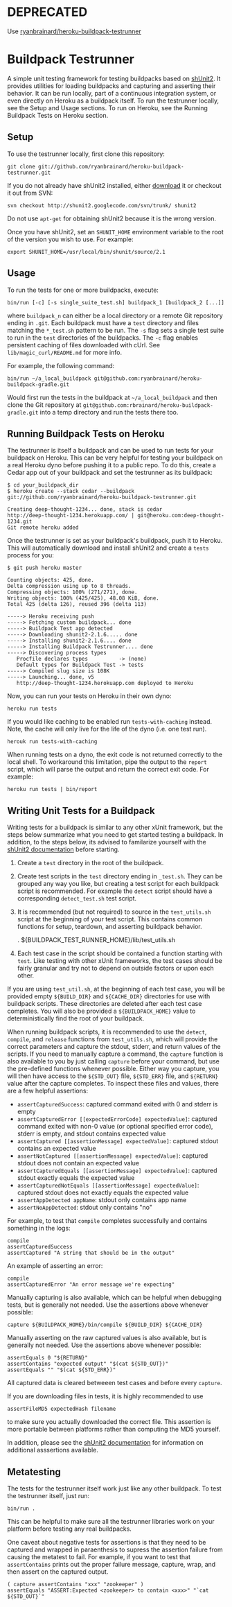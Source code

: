 DEPRECATED
==========
Use [ryanbrainard/heroku-buildpack-testrunner](https://github.com/ryanbrainard/heroku-buildpack-testrunner)

Buildpack Testrunner
=====================
A simple unit testing framework for testing buildpacks based on [shUnit2](http://code.google.com/p/shunit2/).
It provides utilities for loading buildpacks and capturing and asserting their behavior. 
It can be run locally, part of a continuous integration system, or even directly on Heroku as a buildpack itself.
To run the testrunner locally, see the Setup and Usage sections. 
To run on Heroku, see the Running Buildpack Tests on Heroku section.

Setup
-----
To use the testrunner locally, first clone this repository:

    git clone git://github.com/ryanbrainard/heroku-buildpack-testrunner.git

If you do not already have shUnit2 installed, either [download](http://code.google.com/p/shunit2/downloads/list)
it or checkout it out from SVN:

    svn checkout http://shunit2.googlecode.com/svn/trunk/ shunit2

Do not use `apt-get` for obtaining shUnit2 because it is the wrong version.

Once you have shUnit2, set an `SHUNIT_HOME` environment variable to the root of the version you wish to use. For example:

    export SHUNIT_HOME=/usr/local/bin/shunit/source/2.1

Usage
-----
To run the tests for one or more buildpacks, execute:

    bin/run [-c] [-s single_suite_test.sh] buildpack_1 [buildpack_2 [...]]

where `buildpack_n` can either be a local directory or a remote Git repository ending in `.git`.
Each buildpack must have a `test` directory and files matching the `*_test.sh` pattern to be run.
The `-s` flag sets a single test suite to run in the `test` directories of the buildpacks.
The `-c` flag enables persistent caching of files downloaded with cUrl. See `lib/magic_curl/README.md` for more info.

For example, the following command:

    bin/run ~/a_local_buildpack git@github.com:ryanbrainard/heroku-buildpack-gradle.git

Would first run the tests in the buildpack at `~/a_local_buildpack` and then clone the
Git repository at `git@github.com:rbrainard/heroku-buildpack-gradle.git` into a temp
directory and run the tests there too.

Running Buildpack Tests on Heroku
---------------------------------
The testrunner is itself a buildpack and can be used to run tests for your buildpack on Heroku.
This can be very helpful for testing your buildpack on a real Heroku dyno before pushing it to a public repo.
To do this, create a Cedar app out of your buildpack and set the testrunner as its buildpack:

    $ cd your_buildpack_dir
    $ heroku create --stack cedar --buildpack git://github.com/ryanbrainard/heroku-buildpack-testrunner.git
   
    Creating deep-thought-1234... done, stack is cedar
    http://deep-thought-1234.herokuapp.com/ | git@heroku.com:deep-thought-1234.git
    Git remote heroku added

Once the testrunner is set as your buildpack's buildpack, push it to Heroku.
This will automatically download and install shUnit2 and create a `tests` process for you:

    $ git push heroku master
    
    Counting objects: 425, done.
    Delta compression using up to 8 threads.
    Compressing objects: 100% (271/271), done.
    Writing objects: 100% (425/425), 48.08 KiB, done.
    Total 425 (delta 126), reused 396 (delta 113)

    -----> Heroku receiving push
    -----> Fetching custom buildpack... done
    -----> Buildpack Test app detected
    -----> Downloading shunit2-2.1.6..... done
    -----> Installing shunit2-2.1.6.... done
    -----> Installing Buildpack Testrunner.... done
    -----> Discovering process types
	   Procfile declares types          -> (none)
	   Default types for Buildpack Test -> tests
    -----> Compiled slug size is 108K
    -----> Launching... done, v5
	   http://deep-thought-1234.herokuapp.com deployed to Heroku

Now, you can run your tests on Heroku in their own dyno:

    heroku run tests

If you would like caching to be enabled run `tests-with-caching` instead.
Note, the cache will only live for the life of the dyno (i.e. one test run).

    herouk run tests-with-caching

When running tests on a dyno, the exit code is not returned correctly to the
local shell. To workaround this limitation, pipe the output to the `report` script,
which will parse the output and return the correct exit code. For example:

    heroku run tests | bin/report


Writing Unit Tests for a Buildpack
----------------------------------
Writing tests for a buildpack is similar to any other xUnit framework, but the steps below summarize what you need to get started testing a buildpack.
In addition, to the steps below, its advised to familarize yourself with the [shUnit2 documentation](http://shunit2.googlecode.com/svn/trunk/source/2.1/doc/shunit2.txt)
before starting.

1. Create a `test` directory in the root of the buildpack.

2. Create test scripts in the `test` directory ending in `_test.sh`. 
They can be grouped any way you like, but creating a test script for each buildpack script is recommended. 
For example the `detect` script should have a corresponding `detect_test.sh` test script.

3. It is recommended (but not required) to source in the `test_utils.sh` script at the beginning of your test script.
This contains common functions for setup, teardown, and asserting buildpack behavior.
 
    . ${BUILDPACK_TEST_RUNNER_HOME}/lib/test_utils.sh

4. Each test case in the script should be contained a function starting with `test`. 
Like testing with other xUnit frameworks, the test cases should be fairly granular
and try not to depend on outside factors or upon each other. 

If you are using `test_util.sh`, at the beginning of each test case, you will be provided empty `${BUILD_DIR}` and `${CACHE_DIR}`
directories for use with buildpack scripts. These directories are deleted after each test case completes. You will also be provided a
`${BUILDPACK_HOME}` value to deterministically find the root of your buildpack.

When running buildpack scripts, it is recommended to use the `detect`, `compile`, and `release` functions from `test_utils.sh`, which will
provide the correct parameters and capture the stdout, stderr, and return values of the scripts. If you need to manually capture a command, 
the `capture` function is also available to you by just calling `capture` before your command, but use the pre-defined functions whenever possible.
Either way you capture, you will then have access to the `${STD_OUT}` file, `${STD_ERR}` file, and `${RETURN}` value after the capture completes. 
To inspect these files and values, there are a few helpful assertions:

 - `assertCapturedSuccess`: captured command exited with 0 and stderr is empty
 - `assertCapturedError [[expectedErrorCode] expectedValue]`: captured command exited with non-0 value (or optional specified error code), stderr is empty, and stdout contains expected value 
 - `assertCaptured [[assertionMessage] expectedValue]`: captured stdout contains an expected value
 - `assertNotCaptured [[assertionMessage] expectedValue]`: captured stdout does not contain an expected value
 - `assertCapturedEquals [[assertionMessage] expectedValue]`: captured stdout exactly equals the expected value
 - `assertCapturedNotEquals [[assertionMessage] expectedValue]`: captured stdout does not exactly equals the expected value
 - `assertAppDetected appName`: stdout only contains app name
 - `assertNoAppDetected`: stdout only contains "no"


For example, to test that `compile` completes successfully and contains something in the logs:

    compile
    assertCapturedSuccess
    assertCaptured "A string that should be in the output"

An example of asserting an error:

    compile
    assertCapturedError "An error message we're expecting"

Manually capturing is also available, which can be helpful when debugging tests, but is generally not needed. Use the assertions above whenever possible:

    capture ${BUILDPACK_HOME}/bin/compile ${BUILD_DIR} ${CACHE_DIR} 

Manually asserting on the raw captured values is also available, but is generally not needed. Use the assertions above whenever possible:
  
    assertEquals 0 "${RETURN}"
    assertContains "expected output" "$(cat ${STD_OUT})"
    assertEquals "" "$(cat ${STD_ERR})"

All captured data is cleared betweeen test cases and before every `capture`. 

If you are downloading files in tests, it is highly recommended to use 

    assertFileMD5 expectedHash filename 

to make sure you actually downloaded the correct file. This assertion is more portable between platforms rather than computing the MD5 yourself.

In addition, please see the [shUnit2 documentation](http://shunit2.googlecode.com/svn/trunk/source/2.1/doc/shunit2.txt) for information on additional asssertions available.

Metatesting
-----------
The tests for the testrunner itself work just like any other buildpack. To test the testrunner itself, just run:

   `bin/run .`

This can be helpful to make sure all the testrunner libraries work on your platform before testing any real buildpacks.

One caveat about negative tests for assertions is that they need to be captured and wrapped in paraenthesis to supress 
the assertion failure from causing the metatest to fail. For example, if you want to test that `assertContains` prints out
the proper failure message, capture, wrap, and then assert on the captured output.

    ( capture assertContains "xxx" "zookeeper" )
    assertEquals "ASSERT:Expected <zookeeper> to contain <xxx>" "`cat ${STD_OUT}`"
